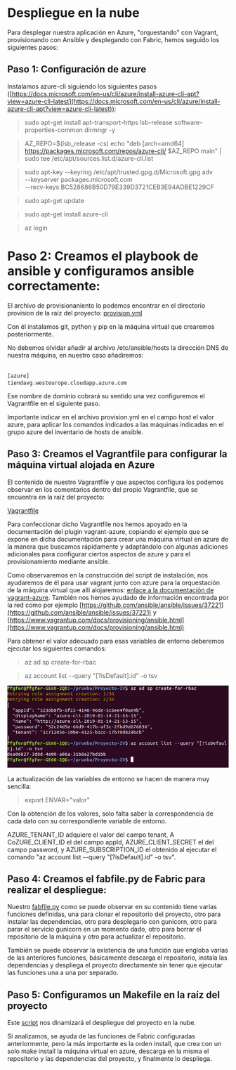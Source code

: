 # Despliegue en la nube

Para desplegar nuestra aplicación en Azure, "orquestando" con Vagrant, provisionando con Ansible y desplegando con Fabric, hemos seguido los siguientes pasos:

## Paso 1: Configuración de azure

Instalamos azure-cli siguiendo los siguientes pasos ([https://docs.microsoft.com/en-us/cli/azure/install-azure-cli-apt?view=azure-cli-latest](https://docs.microsoft.com/en-us/cli/azure/install-azure-cli-apt?view=azure-cli-latest)):

> sudo apt-get install apt-transport-https lsb-release software-properties-common dirmngr -y

> AZ_REPO=$(lsb_release -cs)
echo "deb [arch=amd64] https://packages.microsoft.com/repos/azure-cli/ $AZ_REPO main" | \
    sudo tee /etc/apt/sources.list.d/azure-cli.list

> sudo apt-key --keyring /etc/apt/trusted.gpg.d/Microsoft.gpg adv \
     --keyserver packages.microsoft.com \
     --recv-keys BC528686B50D79E339D3721CEB3E94ADBE1229CF

> sudo apt-get update

> sudo apt-get install azure-cli

> az login

# Paso 2: Creamos el playbook de ansible y configuramos ansible correctamente:

El archivo de provisionaniento lo podemos encontrar en el directorio provision de la raíz del proyecto: [provision.yml](https://github.com/FFGFER/Proyecto-IV/blob/master/provision/provision.yml)

Con él instalamos git, python y pip en la máquina virtual que crearemos posteriormente.

No debemos olvidar añadir al archivo /etc/ansible/hosts la dirección DNS de nuestra máquina, en nuestro caso añadiremos:

~~~

[azure]
tiendavg.westeurope.cloudapp.azure.com

~~~

Ese nombre de dominio cobrará su sentido una vez configuremos el Vagrantfile en el siguiente paso.

Importante indicar en el archivo provision.yml en el campo host el valor azure, para aplicar los comandos indicados a las máquinas indicadas en el grupo azure del inventario de hosts de ansible.

## Paso 3: Creamos el Vagrantfile para configurar la máquina virtual alojada en Azure 

El contenido de nuestro Vagrantfile y que aspectos configura los podemos observar en los comentarios dentro del propio Vagrantfile, que se encuentra en la raíz del proyecto:

[Vagrantfile](https://github.com/FFGFER/Proyecto-IV/blob/master/Vagrantfile)

Para confeccionar dicho Vagrantfile nos hemos apoyado en la documentación del plugin vagrant-azure, copiando el ejemplo que se expone en dicha documentación para crear una máquina virtual en azure de la manera que buscamos rápidamente y adaptándolo con algunas adiciones adicionales para configurar ciertos aspectos de azure y para el provisionamiento mediante ansible.

Como observaremos en la construcción del script de instalación, nos ayudaremos de él para usar vagrant junto con azure para la orquestación de la máquina virtual que allí alojaremos: [enlace a la documentación de vagrant-azure](https://github.com/Azure/vagrant-azure). También nos hemos ayudado de información encontrada por la red como por ejemplo [https://github.com/ansible/ansible/issues/37221](https://github.com/ansible/ansible/issues/37221) y [https://www.vagrantup.com/docs/provisioning/ansible.html](https://www.vagrantup.com/docs/provisioning/ansible.html)

Para obtener el valor adecuado para esas variables de entorno deberemos ejecutar los siguientes comandos:

> az ad sp create-for-rbac

> az account list --query "[?isDefault].id" -o tsv

![](img/1.png)

La actualización de las variables de entorno se hacen de manera muy sencilla:

> export ENVAR="valor"

Con la obtención de los valores, solo falta saber la correspondencia de cada dato con su correspondiente variable de entorno.

AZURE_TENANT_ID adquiere el valor del campo tenant, A
CoZURE_CLIENT_ID el del campo appId, AZURE_CLIENT_SECRET el del campo password, y AZURE_SUBSCRIPTION_ID el obtenido al ejecutar el comando "az account list --query "[?isDefault].id" -o tsv".

## Paso 4: Creamos el fabfile.py de Fabric para realizar el despliegue:

Nuestro [fabfile.py](https://github.com/FFGFER/Proyecto-IV/blob/master/fabfile.py) como se puede observar en su contenido tiene varias funciones definidas, una para clonar el repositorio del proyecto, otro para instalar las dependencias, otro para desplegarlo con gunicorn, otro para parar el servicio gunicorn en un momento dado, otro para borrar el repositorio de la máquina y otro para actualizar el repositorio.

También se puede observar la existencia de una función que engloba varias de las anteriores funciones, básicamente descarga el repositorio, instala las dependencias y despliega el proyecto directamente sin tener que ejecutar las funciones una a una por separado.

## Paso 5: Configuramos un Makefile en la raíz del proyecto

Este [script](https://github.com/FFGFER/Proyecto-IV/blob/master/Makefile) nos dinamizará el despliegue del proyecto en la nube.

Si analizamos, se ayuda de las funciones de Fabric configuradas anteriormente, pero la más importante es la orden install, que crea con un solo make install la máquina virtual en azure, descarga en la misma el repositorio y las dependencias del proyecto, y finalmente lo despliega.
